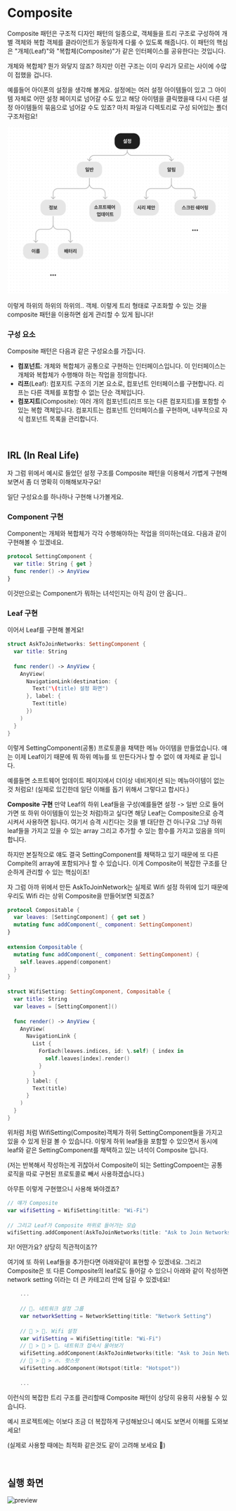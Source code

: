 # Composite

Composite 패턴은 구조적 디자인 패턴의 일종으로, 객체들을 트리 구조로 구성하여 개별 객체와 복합 객체를 클라이언트가 동일하게 다룰 수 있도록 해줍니다.
이 패턴의 핵심은 "개체(Leaf)"와 "복합체(Composite)"가 같은 인터페이스를 공유한다는 것입니다.

개체와 복합체? 뭔가 와닿지 않죠?
하지만 이런 구조는 이미 우리가 모르는 사이에 수많이 접했을 겁니다.

예를들어 아이폰의 설정을 생각해 볼게요.
설정에는 여러 설정 아이템들이 있고 그 아이템 자체로 어떤 설정 페이지로 넘어갈 수도 있고 해당 아이템을 클릭했을때 다시 다른 설정 아이템들의 묶음으로 넘어갈 수도 있죠? 마치 파일과 디렉토리로 구성 되어있는 폴더 구조처럼요!

<img src="Resources/composite pattern structure.png">

이렇게 하위의 하위의 하위의.. 객체. 이렇게 트리 형태로 구조화할 수 있는 것을 composite 패턴을 이용하면 쉽게 관리할 수 있게 됩니다!

### 구성 요소

Composite 패턴은 다음과 같은 구성요소를 가집니다.

- **컴포넌트**: 개체와 복합체가 공통으로 구현하는 인터페이스입니다. 이 인터페이스는 개체와 복합체가 수행해야 하는 작업을 정의합니다.
- **리프**(Leaf): 컴포지트 구조의 기본 요소로, 컴포넌트 인터페이스를 구현합니다. 리프는 다른 객체를 포함할 수 없는 단순 객체입니다.
- **컴포지트**(Composite): 여러 개의 컴포넌트(리프 또는 다른 컴포지트)를 포함할 수 있는 복합 객체입니다. 컴포지트는 컴포넌트 인터페이스를 구현하며, 내부적으로 자식 컴포넌트 목록을 관리합니다.

</br>

## IRL (In Real Life)

자 그럼 위에서 예시로 들었던 설정 구조를 Composite 패턴을 이용해서 가볍게 구현해보면서 좀 더 명확히 이해해보자구요!

일단 구성요소를 하나하나 구현해 나가볼게요.

### Component 구현

Component는 개체와 복합체가 각각 수행해야하는 작업을 의미하는데요.
다음과 같이 구현해볼 수 있겠네요.

```Swift
protocol SettingComponent {
  var title: String { get }
  func render() -> AnyView
}

```

이것만으로는 Component가 뭐하는 녀석인지는 아직 감이 안 옵니다..

### Leaf 구현

이어서 Leaf를 구현해 볼게요!

```Swift
struct AskToJoinNetworks: SettingComponent {
  var title: String
  
  func render() -> AnyView {
    AnyView(
      NavigationLink(destination: {
        Text("\(title) 설정 화면")
      }, label: {
        Text(title)
      })
    )
  }
}

```

이렇게 SettingComponent(공통) 프로토콜을 채택한 메뉴 아이템을 만들었습니다.
얘는 이제 Leaf이기 때문에 뭐 하위 메뉴를 또 만든다거나 할 수 없이 얘 자체로 끝 입니다.

예를들면 소프트웨어 업데이트 페이지에서 더이상 네비게이션 되는 메뉴아이템이 없는것 처럼요! (실제로 있긴한데 일단 이해를 돕기 위해서 그렇다고 합시다.)

**Composite 구현**
만약 Leaf의 하위 Leaf들을 구성(예를들면 설정 -> 일반 으로 들어가면 또 하위 아이템들이 있는것 처럼)하고 싶다면 해당 Leaf는 Composite으로 승격시켜서 사용하면 됩니다.
여기서 승격 시킨다는 것을 별 대단한 건 아니구요 그냥 하위 leaf들을 가지고 있을 수 있는 array 그리고 추가할 수 있는 함수를 가지고 있음을 의미합니다.

하지만 본질적으로 얘도 결국 SettingComponent를 채택하고 있기 때문에 또 다른 Compite의 array에 포함되거나 할 수 있습니다.
이게 Composite이 복잡한 구조를 단순하게 관리할 수  있는 핵심이죠!

자 그럼 아까 위에서 만든 AskToJoinNetwork는 실제로 Wifi 설정 하위에 있기 때문에 우리도 Wifi 라는 상위 Composite을 만들어보면 되겠죠?

```Swift
protocol Compositable {
  var leaves: [SettingComponent] { get set }
  mutating func addComponent(_ component: SettingComponent)
}

extension Compositable {
  mutating func addComponent(_ component: SettingComponent) {
    self.leaves.append(component)
  }
}

struct WifiSetting: SettingComponent, Compositable {
  var title: String
  var leaves = [SettingComponent]()
  
  func render() -> AnyView {
    AnyView(
      NavigationLink {
        List {
          ForEach(leaves.indices, id: \.self) { index in
            self.leaves[index].render()
          }
        }
      } label: {
        Text(title)
      }
    )
  }
}
```

위처럼 처럼 WifiSetting(Composite)객체가 하위 SettingComponent들을 가지고 있을 수 있게 된걸 볼 수 있습니다.
이렇게 하위 leaf들을 포함할 수 있으면서 동시에 leaf와 같은 SettingComponent를 채택하고 있는 녀석이 Composite 입니다.

(저는 반복해서 작성하는게 귀찮아서 Composite이 되는 SettingCompoent는 공통 로직을 따로 구현된 프로토콜로 빼서 사용하겠습니다.)

아무튼 이렇게 구현했으니 사용해 봐야겠죠?

```Swift
// 얘가 Composite
var wifiSetting = WifiSetting(title: "Wi-Fi")

// 그리고 Leaf가 Composite 하위로 들어가는 모습
wifiSetting.addComponent(AskToJoinNetworks(title: "Ask to Join Networks")) 
```

자! 어떤가요? 상당히 직관적이죠??

여기에 또 하위 Leaf들을 추가한다면 아래와같이 표현할 수 있겠네요.
그리고 Composite은 또 다른 Composite의 leaf로도 들어갈 수 있으니 아래와 같이 작성하면 network setting 이라는 더 큰 카테고리 안에 담길 수 있겠네요!

```Swift
    ...
    
    // 🗼. 네트워크 설정 그룹
    var networkSetting = NetworkSetting(title: "Network Setting")
    
    // 🗼 > 🛜. Wifi 설정
    var wifiSetting = WifiSetting(title: "Wi-Fi")
    // 🗼 > 🛜 > 💭. 네트워크 접속시 물어보기
    wifiSetting.addComponent(AskToJoinNetworks(title: "Ask to Join Networks"))
    // 🗼 > 🛜 > 🔥. 핫스팟
    wifiSetting.addComponent(Hotspot(title: "Hotspot"))
    
    ...
```

이런식의 복잡한 트리 구조를 관리할때 Composite 패턴이 상당히 유용히 사용될 수 있습니다.

예시 프로젝트에는 이보다 조금 더 복잡하게 구성해놨으니 예시도 보면서 이해를 도와보세요!

(실제로 사용할 때에는 최적화 같은것도 같이 고려해 보세요 🙂)

</br>

## 실행 화면

![preview](./Resources/preview.gif)
